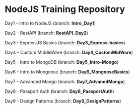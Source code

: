 <h1>NodeJS Training Repository</h1>
<p>Day1 - Intro to NodeJS (branch: <strong>Intro_Day1</strong>)</p>
<p>Day2 - RestAPI (branch: <strong>RestAPI_Day2</strong>)</p>
<p>Day3 - ExpressJS Basics (branch: <strong>Day3_Express-basics</strong>)</p>
<p>Day4 - Custom MiddleWare (branch: <strong>Day4_CustomMidWare</strong>)</p>
<p>Day5 - Intro to MongoDB (branch: <strong>Day5_Intro-Mongo</strong>)</p>
<p>Day6 - Intro to Mongoose (branch: <strong>Day6_MongooseBasics</strong>)</p>
<p>Day7 - Advanced Mongo (branch: <strong>Day7_AdvanedMongo</strong>)</p>
<p>Day8 - Passport Auth (branch: <strong>Day8_PassportAuth</strong>)</p>
<p>Day9 - Design Patterns (branch: <strong>Day9_DesignPatterns</strong>)</p>




